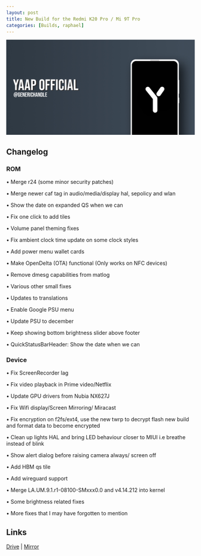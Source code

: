 ```yaml
---
layout: post
title: New Build for the Redmi K20 Pro / Mi 9T Pro
categories: [Builds, raphael]
---
```


![](/images/raphael.jpg)

## Changelog

### ROM
• Merge r24 (some minor security patches)

• Merge newer caf tag in audio/media/display hal, sepolicy and wlan

• Show the date on expanded QS when we can

• Fix one click to add tiles

• Volume panel theming fixes

• Fix ambient clock time update on some clock styles

• Add power menu wallet cards

• Make OpenDelta (OTA) functional (Only works on NFC devices)

• Remove dmesg capabilities from matlog

• Various other small fixes

• Updates to translations

• Enable Google PSU menu

• Update PSU to december

• Keep showing bottom brightness slider above footer

• QuickStatusBarHeader: Show the date when we can


### Device
• Fix ScreenRecorder lag

• Fix video playback in Prime video/Netflix

• Update GPU drivers from Nubia NX627J

• Fix Wifi display/Screen Mirroring/ Miracast

• Fix encryption on f2fs/ext4, use the new twrp to decrypt flash new build and format data to become encrypted

• Clean up lights HAL and bring LED behaviour closer to MIUI i.e breathe instead of blink

• Show alert dialog before raising camera always/ screen off

• Add HBM qs tile

• Add wireguard support

• Merge LA.UM.9.1.r1-08100-SMxxx0.0 and v4.14.212 into kernel

• Some brightness related fixes

• More fixes that I may have forgotten to mention

## Links

[Drive](https://drive.google.com/file/d/1H5cAHFs_usunNAax4n4nodP-GlRYVqMT/view?usp=sharing) | [Mirror](https://mirror.codebucket.de/yaap/raphael/YAAP-11-Official-raphael-20201224.zip)